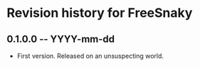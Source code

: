 # Revision history for FreeSnaky

## 0.1.0.0 -- YYYY-mm-dd

* First version. Released on an unsuspecting world.
